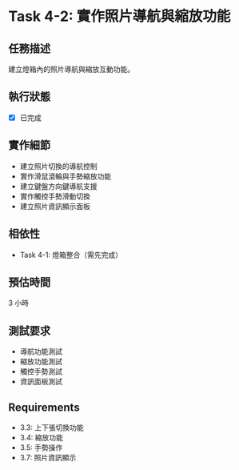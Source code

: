 # Task 4-2: 實作照片導航與縮放功能

## 任務描述
建立燈箱內的照片導航與縮放互動功能。

## 執行狀態
- [x] 已完成

## 實作細節
- 建立照片切換的導航控制
- 實作滑鼠滾輪與手勢縮放功能
- 建立鍵盤方向鍵導航支援
- 實作觸控手勢滑動切換
- 建立照片資訊顯示面板

## 相依性
- Task 4-1: 燈箱整合（需先完成）

## 預估時間
3 小時

## 測試要求
- 導航功能測試
- 縮放功能測試
- 觸控手勢測試
- 資訊面板測試

## Requirements
- 3.3: 上下張切換功能
- 3.4: 縮放功能
- 3.5: 手勢操作
- 3.7: 照片資訊顯示